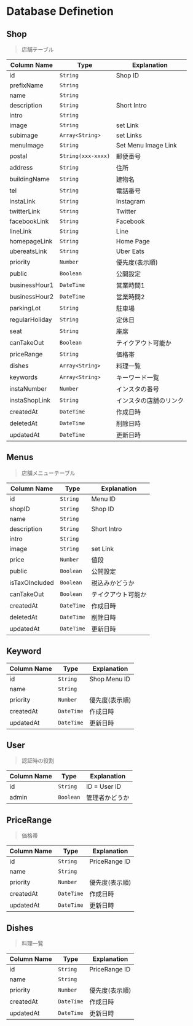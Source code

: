 # Database Definetion

## Shop

> 店舗テーブル

| Column Name        | Type               | Explanation        |
| ------------------ | ------------------ | ------------------ |
| id                 | `String`           | Shop ID            |
| prefixName         | `String`           |                    |
| name               | `String`           |                    |
| description        | `String`           | Short Intro        |
| intro              | `String`           |                    |
| image              | `String`           | set Link           |
| subimage           | `Array<String>`    | set Links          |
| menuImage          | `String`           | Set Menu Image Link |
| postal             | `String(xxx-xxxx)` | 郵便番号           |
| address            | `String`           | 住所               |
| buildingName       | `String`           | 建物名             |
| tel                | `String`           | 電話番号           |
| instaLink          | `String`           | Instagram          |
| twitterLink        | `String`           | Twitter            |
| facebookLink       | `String`           | Facebook           |
| lineLink           | `String`           | Line               |
| homepageLink       | `String`           | Home Page          |
| ubereatsLink       | `String`           | Uber Eats          |
| priority           | `Number`           | 優先度(表示順)      |
| public             | `Boolean`          | 公開設定           |
| businessHour1      | `DateTime`         | 営業時間1          |
| businessHour2      | `DateTime`         | 営業時間2          |
| parkingLot         | `String`           | 駐車場             |
| regularHoliday     | `String`           | 定休日             |
| seat               | `String`           | 座席             |
| canTakeOut         | `Boolean`          | テイクアウト可能か  |
| priceRange         | `String`           | 価格帯             |
| dishes             | `Array<String>`    | 料理一覧            |
| keywords           | `Array<String>`    | キーワード一覧      |
| instaNumber        | `Number`           | インスタの番号      |
| instaShopLink      | `String`           | インスタの店舗のリンク |
| createdAt          | `DateTime`         | 作成日時           |
| deletedAt          | `DateTime`         | 削除日時           |
| updatedAt          | `DateTime`         | 更新日時           |

## Menus

> 店舗メニューテーブル

| Column Name     | Type            | Explanation        |
| --------------  | --------------- | ------------------ |
| id              | `String`        | Menu ID            |
| shopID          | `String`        | Shop ID            |
| name            | `String`        |                    |
| description     | `String`        | Short Intro        |
| intro           | `String`        |                    |
| image           | `String`        | set Link           |
| price           | `Number`        | 値段               |
| public          | `Boolean`       | 公開設定            |
| isTaxOIncluded  | `Boolean`       | 税込みかどうか      |
| canTakeOut      | `Boolean`       | テイクアウト可能か  |
| createdAt       | `DateTime`      | 作成日時           |
| deletedAt       | `DateTime`      | 削除日時           |
| updatedAt       | `DateTime`      | 更新日時           |

## Keyword

| Column Name     | Type            | Explanation        |
| --------------  | --------------- | ------------------ |
| id              | `String`        | Shop Menu ID       |
| name            | `String`        |                    |
| priority        | `Number`        | 優先度(表示順)      |
| createdAt       | `DateTime`      | 作成日時           |
| updatedAt       | `DateTime`      | 更新日時           |

## User

> 認証時の役割

| Column Name     | Type            | Explanation   |
| --------------  | --------------- | ------------- |
| id              | `String`        | ID = User ID  |
| admin           | `Boolean`       | 管理者かどうか |

## PriceRange

> 価格帯

| Column Name     | Type            | Explanation   |
| --------------  | --------------- | ------------- |
| id              | `String`        | PriceRange ID |
| name            | `String`        |               |
| priority        | `Number`        | 優先度(表示順) |
| createdAt       | `DateTime`      | 作成日時      |
| updatedAt       | `DateTime`      | 更新日時      |

## Dishes

> 料理一覧

| Column Name     | Type            | Explanation   |
| --------------  | --------------- | ------------- |
| id              | `String`        | PriceRange ID |
| name            | `String`        |               |
| priority        | `Number`        | 優先度(表示順) |
| createdAt       | `DateTime`      | 作成日時       |
| updatedAt       | `DateTime`      | 更新日時       |
